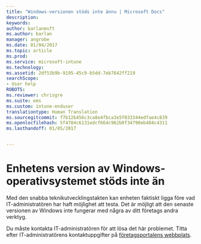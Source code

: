 ```yaml
---
title: "Windows-versionen stöds inte ännu | Microsoft Docs"
description: 
keywords: 
author: barlanmsft
ms.author: barlan
manager: angrobe
ms.date: 01/04/2017
ms.topic: article
ms.prod: 
ms.service: microsoft-intune
ms.technology: 
ms.assetid: 2df53b9b-9195-45c9-b5dd-7eb7642ff219
searchScope:
- User help
ROBOTS: 
ms.reviewer: chrisgre
ms.suite: ems
ms.custom: intune-enduser
translationtype: Human Translation
ms.sourcegitcommit: f7b12b456c3ca8e4fbca3e5f033344edfae4c839
ms.openlocfilehash: 5f4784c6131edcf664c962b0f34790eb484c4311
ms.lasthandoff: 01/05/2017


---
```

# <a name="your-windows-devices-operating-system-version-isnt-yet-supported"></a>Enhetens version av Windows-operativsystemet stöds inte än

Med den snabba teknikutvecklingstakten kan enheten faktiskt ligga före vad IT-administratören har haft möjlighet att testa. Det är möjligt att den senaste versionen av Windows inte fungerar med några av ditt företags andra verktyg.

Du måste kontakta IT-administratören för att lösa det här problemet. Titta efter IT-administratörens kontaktuppgifter på [företagsportalens webbplats](http://portal.manage.microsoft.com).


